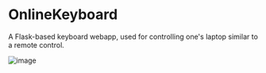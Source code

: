# OnlineKeyboard
A Flask-based keyboard webapp, used for controlling one's laptop similar to a remote control. 

![image](https://github.com/user-attachments/assets/4828541b-3a1b-4586-a403-1fa7d1360024)
